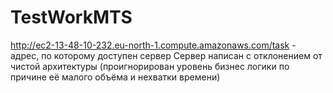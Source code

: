 # TestWorkMTS
 
http://ec2-13-48-10-232.eu-north-1.compute.amazonaws.com/task - адрес, по которому доступен сервер
Сервер написан с отклонением от чистой архитектуры (проигнорирован уровень бизнес логики по причине её малого объёма и нехватки времени)
